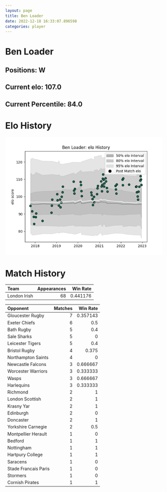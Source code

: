 ```yaml
---  
layout: page  
title: Ben Loader  
date: 2022-12-18 16:33:07.896598  
categories: player  
---
```

# Ben Loader

## Positions: W

## Current elo: 107.0

## Current Percentile: 84.0

# Elo History


![elo history](history_BenLoader.png)
# Match History


| Team         |   Appearances |   Win Rate |
|:-------------|--------------:|-----------:|
| London Irish |            68 |   0.441176 |

| Opponent             |   Matches |   Win Rate |
|:---------------------|----------:|-----------:|
| Gloucester Rugby     |         7 |   0.357143 |
| Exeter Chiefs        |         6 |   0.5      |
| Bath Rugby           |         5 |   0.4      |
| Sale Sharks          |         5 |   0        |
| Leicester Tigers     |         5 |   0.4      |
| Bristol Rugby        |         4 |   0.375    |
| Northampton Saints   |         4 |   0        |
| Newcastle Falcons    |         3 |   0.666667 |
| Worcester Warriors   |         3 |   0.333333 |
| Wasps                |         3 |   0.666667 |
| Harlequins           |         3 |   0.333333 |
| Richmond             |         2 |   1        |
| London Scottish      |         2 |   1        |
| Krasny Yar           |         2 |   1        |
| Edinburgh            |         2 |   0        |
| Doncaster            |         2 |   1        |
| Yorkshire Carnegie   |         2 |   0.5      |
| Montpellier Herault  |         1 |   0        |
| Bedford              |         1 |   1        |
| Nottingham           |         1 |   1        |
| Hartpury College     |         1 |   1        |
| Saracens             |         1 |   0        |
| Stade Francais Paris |         1 |   0        |
| Stormers             |         1 |   0        |
| Cornish Pirates      |         1 |   1        |